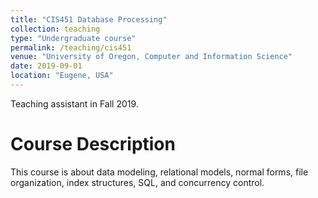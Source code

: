 ```yaml
---
title: "CIS451 Database Processing"
collection: teaching
type: "Undergraduate course"
permalink: /teaching/cis451
venue: "University of Oregon, Computer and Information Science"
date: 2019-09-01
location: "Eugene, USA"
---
```


Teaching assistant in Fall 2019. 

Course Description
======

This course is about data modeling, relational models, normal forms, file organization, index structures, SQL, and concurrency control.